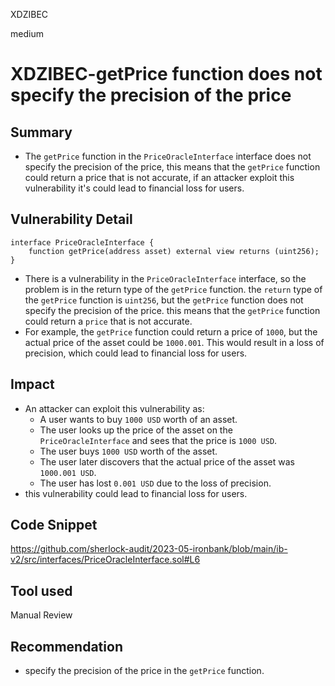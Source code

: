 XDZIBEC

medium

# XDZIBEC-getPrice function does not specify the precision of the price

## Summary
- The `getPrice` function in the `PriceOracleInterface` interface does not specify the precision of the price, this means that the `getPrice` function could return a price that is not accurate, if an attacker exploit this vulnerability it's  could lead to financial loss for users.
## Vulnerability Detail
```solidity
interface PriceOracleInterface {
    function getPrice(address asset) external view returns (uint256);
}
```
- There is a vulnerability in the `PriceOracleInterface` interface, so the problem is in the return type of the `getPrice` function. the `return` type of the `getPrice` function is `uint256`, but the `getPrice` function does not specify the precision of the price. this means that the `getPrice` function could return a `price` that is not accurate.
- For example, the `getPrice` function could return a price of `1000`, but the actual price of the asset could be `1000.001`. This would result in a loss of precision, which could lead to financial loss for users.
## Impact
- An attacker can exploit this vulnerability as:
   -  A user wants to buy `1000 USD` worth of an asset.
    - The user looks up the price of the asset on the` PriceOracleInterface` and sees that the price is `1000 USD`.
    - The user buys `1000 USD` worth of the asset.
    - The user later discovers that the actual price of the asset was `1000.001 USD`.
    - The user has lost `0.001 USD` due to the loss of precision.
- this vulnerability  could lead to financial loss for users. 
## Code Snippet
https://github.com/sherlock-audit/2023-05-ironbank/blob/main/ib-v2/src/interfaces/PriceOracleInterface.sol#L6
## Tool used

Manual Review

## Recommendation
-  specify the precision of the price in the `getPrice` function.